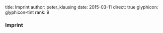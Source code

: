 title: Imprint
author: peter_klausing
date: 2015-03-11
direct: true
glyphicon: glyphicon-tint
rank: 9

### Imprint
